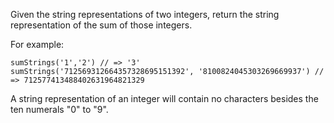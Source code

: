 Given the string representations of two integers, return the string representation of the sum of those integers.

For example:

```
sumStrings('1','2') // => '3'
sumStrings('712569312664357328695151392', '8100824045303269669937') // => 712577413488402631964821329
```

A string representation of an integer will contain no characters besides the ten numerals "0" to "9".
